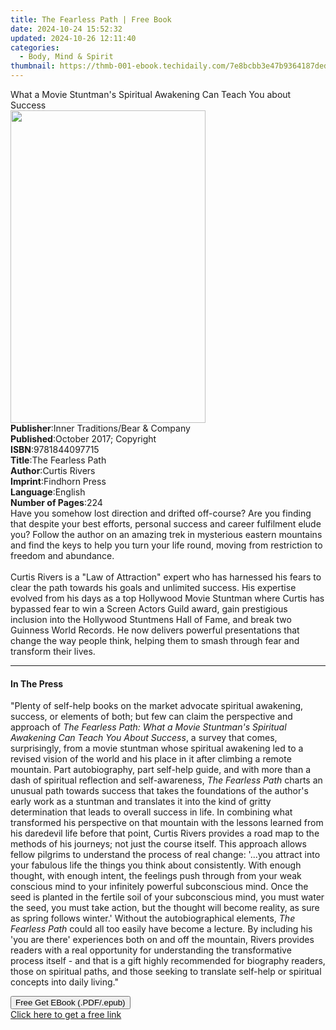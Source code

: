 ```yaml
---
title: The Fearless Path | Free Book
date: 2024-10-24 15:52:32
updated: 2024-10-26 12:11:40
categories:
  - Body, Mind & Spirit
thumbnail: https://thmb-001-ebook.techidaily.com/7e8bcbb3e47b9364187ded491f24a2a2d62a2f196b2cdbbc55ce41e0a8a67078.jpg
---
```

<main id="book-container">
  <div class="flex flex-col">
    <div class="book-brief flex-1 py-6 px-4 sm:p-6 md:py-10 md:px-8">
      <!-- brief-->
      <div class="book-brief-main">
        What a Movie Stuntman's Spiritual Awakening Can Teach You about Success
      </div>
    </div>
    <div
      class="book-meta-info flex-1 grid gap-4 col-start-1 col-end-3 row-start-1 sm:mb-6 sm:grid-cols-4 lg:gap-6 lg:col-start-2 lg:row-end-6 lg:row-span-6 lg:mb-0"
    >
      <div
        class="book-meta-info-left place-content-center mt-4 p-4 text-sm leading-6 col-start-2 col-span-2 dark:text-slate-400"
      >
        <img
          class="w-full h-500 object-cover rounded-lg sm:h-255 sm:col-span-2 lg:col-span-full"
          src="https://img-001-ebook.techidaily.com/f66c3bdbda0cf73678dcada3a6657e2637b567d95aa5ba19b07cf2c6185ea231.jpg"
          alt=""
          width="312"
          height="500"
        />
      </div>
      <div
        class="book-meta-info-right mt-2 col-start-1 row-start-2 col-span-3 self-center"
      >
        <!-- meta data  -->
        <div class="flex flex-col px-4 md:px-8">
          <div class="flex-1">
            <strong>Publisher</strong>:<span class="px-2"
              >Inner Traditions/Bear &amp; Company</span
            >
          </div>
          <div class="flex-1">
            <strong>Published</strong>:<span class="px-2"
              >October 2017; Copyright</span
            >
          </div>
          <div class="flex-1">
            <strong>ISBN</strong>:<span class="px-2">9781844097715</span>
          </div>
          <div class="flex-1">
            <strong>Title</strong>:<span class="px-2">The Fearless Path</span>
          </div>
          <div class="flex-1">
            <strong>Author</strong>:<span class="px-2">Curtis Rivers</span>
          </div>
          <div class="flex-1">
            <strong>Imprint</strong>:<span class="px-2">Findhorn Press</span>
          </div>
          <div class="flex-1">
            <strong>Language</strong>:<span class="px-2">English</span>
          </div>
          <div class="flex-1">
            <strong>Number of Pages</strong>:<span class="px-2">224</span>
          </div>
        </div>
      </div>
    </div>
    <div class="book-description flex-1 py-6 px-4 sm:p-6 md:py-10 md:px-8">
      <div class="book-description-main">
        <div accordion-content="" id="description">
          Have you somehow lost direction and drifted off-course? Are you
          finding that despite your best efforts, personal success and career
          fulfilment elude you? Follow the author on an amazing trek in
          mysterious eastern mountains and find the keys to help you turn your
          life round, moving from restriction to freedom and abundance.
          <br /><br />Curtis Rivers is a "Law of Attraction" expert who has
          harnessed his fears to clear the path towards his goals and unlimited
          success. His expertise evolved from his days as a top Hollywood Movie
          Stuntman where Curtis has bypassed fear to win a Screen Actors Guild
          award, gain prestigious inclusion into the Hollywood Stuntmens Hall of
          Fame, and break two Guinness World Records. He now delivers powerful
          presentations that change the way people think, helping them to smash
          through fear and transform their lives.
        </div>
      </div>
    </div>
    <div class="book-excerpts flex-1 py-6 px-4 sm:p-6 md:py-10 md:px-8">
      <!-- excerpts-->
      <div class="book-excerpts-main">
        <hr />
        <h4 class="placeholder placeholder-heading">
          <span>In The Press</span>
        </h4>
        <p>
          "Plenty of self-help books on the market advocate spiritual awakening,
          success, or elements of both; but few can claim the perspective and
          approach of
          <i
            >The Fearless Path: What a Movie Stuntman's Spiritual Awakening Can
            Teach You About Success</i
          >, a survey that comes, surprisingly, from a movie stuntman whose
          spiritual awakening led to a revised vision of the world and his place
          in it after climbing a remote mountain. Part autobiography, part
          self-help guide, and with more than a dash of spiritual reflection and
          self-awareness, <i>The Fearless Path</i> charts an unusual path
          towards success that takes the foundations of the author's early work
          as a stuntman and translates it into the kind of gritty determination
          that leads to overall success in life. In combining what transformed
          his perspective on that mountain with the lessons learned from his
          daredevil life before that point, Curtis Rivers provides a road map to
          the methods of his journeys; not just the course itself. This approach
          allows fellow pilgrims to understand the process of real change:
          '...you attract into your fabulous life the things you think about
          consistently. With enough thought, with enough intent, the feelings
          push through from your weak conscious mind to your infinitely powerful
          subconscious mind. Once the seed is planted in the fertile soil of
          your subconscious mind, you must water the seed, you must take action,
          but the thought will become reality, as sure as spring follows
          winter.' Without the autobiographical elements,
          <i>The Fearless Path</i> could all too easily have become a lecture.
          By including his 'you are there' experiences both on and off the
          mountain, Rivers provides readers with a real opportunity for
          understanding the transformative process itself - and that is a gift
          highly recommended for biography readers, those on spiritual paths,
          and those seeking to translate self-help or spiritual concepts into
          daily living."
        </p>
      </div>
    </div>
    <div
      class="book-about-author flex-1 py-6 px-4 sm:p-6 md:py-10 md:px-8"
    ></div>
    <div class="book-free-get flex-1 py-6 px-4 sm:p-6 md:py-10 md:px-8">
      <button
        id="btn-free-get"
        class="bg-blue-500 hover:bg-blue-700 text-white font-bold py-2 px-4 rounded"
      >
        Free Get EBook (.PDF/.epub)
      </button>
      <div id="countdown-display" class="px-2 text-lg mt-2"></div>
      <a
        id="free-link"
        class="hidden bg-blue-500 hover:bg-blue-700 text-white font-bold py-2 px-4 rounded"
        href="https://www.ebooks.com/en-us/book/95935369/the-fearless-path/curtis-rivers/"
        target="_blank"
        >Click here to get a free link</a
      >
    </div>
    <script>
      let countdownTime = 0;
      let countdownInterval = null;
      document
        .getElementById('btn-free-get')
        .addEventListener('click', startCountdown);
      function startCountdown() {
        countdownTime = new Date().getTime() + 60000 * 3;
        countdownInterval = setInterval(updateCountdown, 1000);
        document.getElementById('btn-free-get').disabled = true;
        document
          .getElementById('btn-free-get')
          .classList.add('bg-gray-500', 'cursor-not-allowed');
      }
      function updateCountdown() {
        let currentTime = new Date().getTime();
        let timeLeft = countdownTime - currentTime;
        let secondsLeft = Math.floor(timeLeft / 1000);
        document.getElementById('countdown-display').innerHTML =
          `Remaining time: ${secondsLeft} seconds.`;
        if (secondsLeft <= 0) {
          clearInterval(countdownInterval);
          document.getElementById('btn-free-get').classList.add('hidden');
          document.getElementById('free-link').classList.remove('hidden');
          document.getElementById('countdown-display').innerHTML = '';
        }
      }
    </script>
  </div>
</main>

